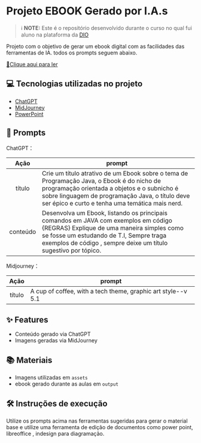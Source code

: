 
# Projeto EBOOK Gerado por I.A.s


 > ℹ️ **NOTE:** Este é o repositório desenvolvido durante o curso no qual fui aluno na plataforma da [DIO](https://dio.me)

Projeto com o objetivo de gerar um ebook digital com as facilidades das ferramentas de IA. todos os prompts
seguem abaixo.

<a href="https://github.com/felipeAguiarCode/prompts-recipe-to-create-a-ebook/blob/main/output/ebook%20-%20css%20jedi%20output.pdf" title="View PDF now"> 📕Clique aqui para ler</a>

## 💻 Tecnologias utilizadas no projeto

- [ChatGPT](https://chat.openai.com/) 
- [MidJourney](https://www.midjourney.com/app/)
- [PowerPoint](https://www.microsoft.com/en/microsoft-365/powerpoint)

## 🧠 Prompts


ChatGPT：

|   Ação   | prompt                                                                                                                                                                                                                                                                         |
| :------: | ------------------------------------------------------------------------------------------------------------------------------------------------------------------------------------------------------------------------------------------------------------------------------ |
|  título  | Crie um título atrativo de um Ebook sobre o tema de Programação Java, o Ebook é do nicho de programação orientada a objetos e o subnicho é sobre linguagem de programação Java, o título deve ser épico e curto e tenha uma temática mais nerd.                                               
| conteúdo | Desenvolva um Ebook, listando os principais comandos em JAVA com exemplos em código {REGRAS} Explique de uma maneira simples como se fosse um estudando de T.I, Sempre traga exemplos de código , sempre deixe um título sugestivo por tópico.


Midjourney：

|  Ação  | prompt                                                                                 |
| :----: | -------------------------------------------------------------------------------------- |
| título | A cup of coffee, with a tech theme, graphic art style--v 5.1 |

## ✨ Features

- Conteúdo gerado via ChatGPT
- Imagens geradas via MidJourney

## 📚 Materiais

- Imagens utilizadas em `assets`
- ebook gerado durante as aulas em `output`

## 🛠️ Instruções de execução

Utilize os prompts acima nas ferramentas sugeridas para gerar o material base e utilize uma ferramenta de edição de documentos como power point, libreoffice , indesign para diagramação.

